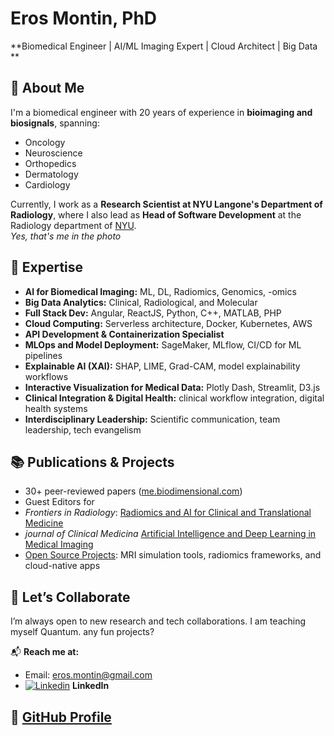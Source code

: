 # Eros Montin, PhD  
**Biomedical Engineer | AI/ML Imaging Expert | Cloud Architect | Big Data **

## 🧠 About Me  
I'm a biomedical engineer with 20 years of experience in **bioimaging and biosignals**, spanning:

- Oncology
- Neuroscience
- Orthopedics
- Dermatology
- Cardiology

Currently, I work as a **Research Scientist at NYU Langone's Department of Radiology**, where I also lead as **Head of Software Development** at the Radiology department of [NYU](https://med.nyu.edu/departments-institutes/radiology/research).  
_Yes, that's me in the photo_

## 🧪 Expertise  
- **AI for Biomedical Imaging:** ML, DL, Radiomics, Genomics, -omics  
- **Big Data Analytics:** Clinical, Radiological, and Molecular  
- **Full Stack Dev:** Angular, ReactJS, Python, C++, MATLAB, PHP  
- **Cloud Computing:** Serverless architecture, Docker, Kubernetes, AWS  
- **API Development & Containerization Specialist**  
- **MLOps and Model Deployment:** SageMaker, MLflow, CI/CD for ML pipelines  
- **Explainable AI (XAI):** SHAP, LIME, Grad-CAM, model explainability workflows  
- **Interactive Visualization for Medical Data:** Plotly Dash, Streamlit, D3.js  
- **Clinical Integration & Digital Health:** clinical workflow integration, digital health systems  
- **Interdisciplinary Leadership:** Scientific communication, team leadership, tech evangelism  

## 📚 Publications & Projects  
- 30+ peer-reviewed papers ([me.biodimensional.com](https://me.biodimensional.com))  
- Guest Editors for 
 - *Frontiers in Radiology*: [Radiomics and AI for Clinical and Translational Medicine](https://www.frontiersin.org/research-topics/44008/radiomics-and-ai-for-clinical-and-translational-medicine)
 - *journal of Clinical Medicina* [Artificial Intelligence and Deep Learning in Medical Imaging](https://www.mdpi.com/journal/jcm/special_issues/NSBIR80275)
- [Open Source Projects](https://github.com/erosmontin?tab=repositories): MRI simulation tools, radiomics frameworks, and cloud-native apps  

## 🤝 Let’s Collaborate  
I’m always open to new research and tech collaborations.
I am teaching myself Quantum. any fun projects?

📬 **Reach me at:**  
- Email: eros.montin@gmail.com  
- [![Linkedin](https://i.stack.imgur.com/gVE0j.png)](https://www.linkedin.com/in/eros-montin-46645aab/) **LinkedIn**

## 🔗 [GitHub Profile](https://github.com/erosmontin/)
